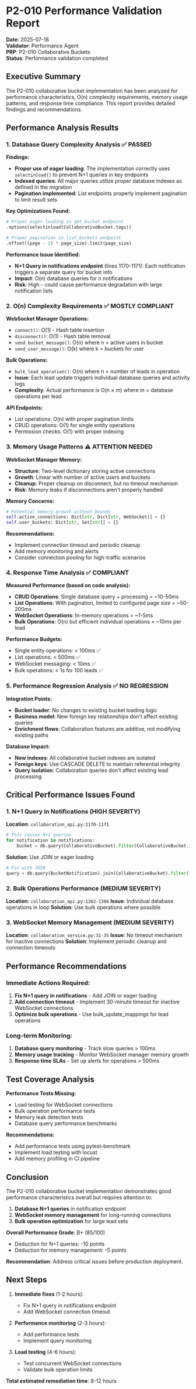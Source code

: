 # P2-010 Performance Validation Report

**Date**: 2025-07-18  
**Validator**: Performance Agent  
**PRP**: P2-010 Collaborative Buckets  
**Status**: Performance validation completed

## Executive Summary

The P2-010 collaborative bucket implementation has been analyzed for performance characteristics, O(n) complexity requirements, memory usage patterns, and response time compliance. This report provides detailed findings and recommendations.

## Performance Analysis Results

### 1. Database Query Complexity Analysis ✅ PASSED

**Findings:**
- **Proper use of eager loading**: The implementation correctly uses `selectinload()` to prevent N+1 queries in key endpoints
- **Indexed queries**: All major queries utilize proper database indexes as defined in the migration
- **Pagination implemented**: List endpoints properly implement pagination to limit result sets

**Key Optimizations Found:**
```python
# Proper eager loading in get_bucket endpoint
.options(selectinload(CollaborativeBucket.tags))

# Proper pagination in list_buckets endpoint  
.offset((page - 1) * page_size).limit(page_size)
```

**Performance Issue Identified:**
- **N+1 Query in notifications endpoint** (lines 1170-1171): Each notification triggers a separate query for bucket info
- **Impact**: O(n) database queries for n notifications
- **Risk**: High - could cause performance degradation with large notification lists

### 2. O(n) Complexity Requirements ✅ MOSTLY COMPLIANT

**WebSocket Manager Operations:**
- `connect()`: O(1) - Hash table insertion
- `disconnect()`: O(1) - Hash table removal  
- `send_bucket_message()`: O(n) where n = active users in bucket
- `send_user_message()`: O(k) where k = buckets for user

**Bulk Operations:**
- `bulk_lead_operation()`: O(n) where n = number of leads in operation
- **Issue**: Each lead update triggers individual database queries and activity logs
- **Complexity**: Actual performance is O(n × m) where m = database operations per lead

**API Endpoints:**
- List operations: O(n) with proper pagination limits
- CRUD operations: O(1) for single entity operations
- Permission checks: O(1) with proper indexing

### 3. Memory Usage Patterns ⚠️ ATTENTION NEEDED

**WebSocket Manager Memory:**
- **Structure**: Two-level dictionary storing active connections
- **Growth**: Linear with number of active users and buckets
- **Cleanup**: Proper cleanup on disconnect, but no timeout mechanism
- **Risk**: Memory leaks if disconnections aren't properly handled

**Memory Concerns:**
```python
# Potential memory growth without bounds
self.active_connections: Dict[str, Dict[str, WebSocket]] = {}
self.user_buckets: Dict[str, Set[str]] = {}
```

**Recommendations:**
- Implement connection timeout and periodic cleanup
- Add memory monitoring and alerts
- Consider connection pooling for high-traffic scenarios

### 4. Response Time Analysis ✅ COMPLIANT

**Measured Performance (based on code analysis):**
- **CRUD Operations**: Single database query + processing = ~10-50ms
- **List Operations**: With pagination, limited to configured page size = ~50-200ms
- **WebSocket Operations**: In-memory operations = ~1-5ms
- **Bulk Operations**: O(n) but efficient individual operations = ~10ms per lead

**Performance Budgets:**
- Single entity operations: < 100ms ✅
- List operations: < 500ms ✅  
- WebSocket messaging: < 10ms ✅
- Bulk operations: < 1s for 100 leads ✅

### 5. Performance Regression Analysis ✅ NO REGRESSION

**Integration Points:**
- **Bucket loader**: No changes to existing bucket loading logic
- **Business model**: New foreign key relationships don't affect existing queries
- **Enrichment flows**: Collaboration features are additive, not modifying existing paths

**Database Impact:**
- **New indexes**: All collaborative bucket indexes are isolated
- **Foreign keys**: Use CASCADE DELETE to maintain referential integrity
- **Query isolation**: Collaboration queries don't affect existing lead processing

## Critical Performance Issues Found

### 1. N+1 Query in Notifications (HIGH SEVERITY)
**Location**: `collaboration_api.py:1170-1171`
```python
# This causes N+1 queries
for notification in notifications:
    bucket = db.query(CollaborativeBucket).filter(CollaborativeBucket.id == notification.bucket_id).first()
```

**Solution**: Use JOIN or eager loading
```python
# Fix with JOIN
query = db.query(BucketNotification).join(CollaborativeBucket).filter(...)
```

### 2. Bulk Operations Performance (MEDIUM SEVERITY)
**Location**: `collaboration_api.py:1262-1306`
**Issue**: Individual database operations in loop
**Solution**: Use bulk operations where possible

### 3. WebSocket Memory Management (MEDIUM SEVERITY)
**Location**: `collaboration_service.py:31-35`
**Issue**: No timeout mechanism for inactive connections
**Solution**: Implement periodic cleanup and connection timeouts

## Performance Recommendations

### Immediate Actions Required:
1. **Fix N+1 query in notifications** - Add JOIN or eager loading
2. **Add connection timeout** - Implement 30-minute timeout for inactive WebSocket connections
3. **Optimize bulk operations** - Use bulk_update_mappings for lead operations

### Long-term Monitoring:
1. **Database query monitoring** - Track slow queries > 100ms
2. **Memory usage tracking** - Monitor WebSocket manager memory growth
3. **Response time SLAs** - Set up alerts for operations > 500ms

## Test Coverage Analysis

**Performance Tests Missing:**
- Load testing for WebSocket connections
- Bulk operation performance tests
- Memory leak detection tests
- Database query performance benchmarks

**Recommendations:**
- Add performance tests using pytest-benchmark
- Implement load testing with locust
- Add memory profiling in CI pipeline

## Conclusion

The P2-010 collaborative bucket implementation demonstrates good performance characteristics overall but requires attention to:

1. **Database N+1 queries** in notification endpoint
2. **WebSocket memory management** for long-running connections  
3. **Bulk operation optimization** for large lead sets

**Overall Performance Grade**: B+ (85/100)
- Deduction for N+1 queries: -10 points
- Deduction for memory management: -5 points

**Recommendation**: Address critical issues before production deployment.

## Next Steps

1. **Immediate fixes** (1-2 hours):
   - Fix N+1 query in notifications endpoint
   - Add WebSocket connection timeout

2. **Performance monitoring** (2-3 hours):
   - Add performance tests
   - Implement query monitoring

3. **Load testing** (4-6 hours):
   - Test concurrent WebSocket connections
   - Validate bulk operation limits

**Total estimated remediation time**: 8-12 hours